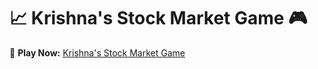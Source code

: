 # 📈 Krishna's Stock Market Game 🎮

🚀 **Play Now:** [Krishna's Stock Market Game](https://krishnav04.github.io/stock-market-game/)
